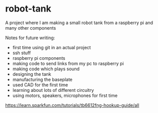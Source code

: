 # robot-tank
A project where I am making a small robot tank from a raspberry pi and many other components


Notes for future writing:
- first time using git in an actual project
- ssh stuff
- raspberry pi components
- making code to send links from my pc to raspberry pi
- making code which plays sound
- designing the tank
- manufacturing the baseplate
- used CAD for the first time
- learning about lots of different circuitry 
- using motors, speakers, microphones for first time

https://learn.sparkfun.com/tutorials/tb6612fng-hookup-guide/all

